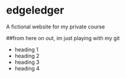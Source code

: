 # edgeledger
A fictional website for my private course

##from here on out, im just playing with my git
- heading 1
- heading 2
- heading 3
- heading 4
